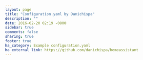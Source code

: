 ```yaml
---
layout: page
title: "Configuration.yaml by Danichispa"
description: ""
date: 2016-02-20 02:19 -0800
sidebar: true
comments: false
sharing: true
footer: true
ha_category: Example configuration.yaml
ha_external_link: https://github.com/danichispa/homeassistant
---
```


